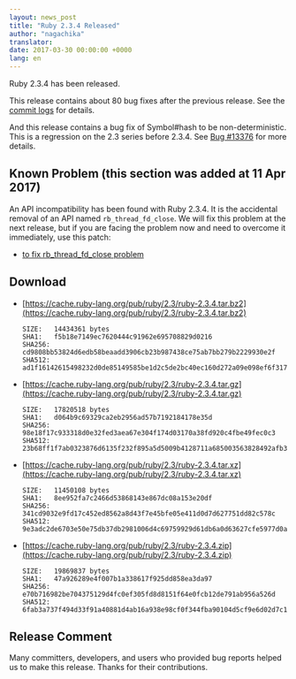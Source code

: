 ```yaml
---
layout: news_post
title: "Ruby 2.3.4 Released"
author: "nagachika"
translator:
date: 2017-03-30 00:00:00 +0000
lang: en
---
```


Ruby 2.3.4 has been released.

This release contains about 80 bug fixes after the previous release.
See the [commit logs](https://github.com/ruby/ruby/compare/v2_3_3...v2_3_4)
for details.

And this release contains a bug fix of Symbol#hash to be non-deterministic.
This is a regression on the 2.3 series before 2.3.4.
See [Bug #13376](https://bugs.ruby-lang.org/issues/13376) for more details.

## Known Problem (this section was added at 11 Apr 2017)

An API incompatibility has been found with Ruby 2.3.4.
It is the accidental removal of an API named `rb_thread_fd_close`.
We will fix this problem at the next release, but if you are facing
the problem now and need to overcome it immediately, use this patch:

* [to fix rb_thread_fd_close problem](https://svn.ruby-lang.org/cgi-bin/viewvc.cgi/branches/ruby_2_3/thread.c?r1=58289&r2=58288&pathrev=58289&view=patch)

## Download

* [https://cache.ruby-lang.org/pub/ruby/2.3/ruby-2.3.4.tar.bz2](https://cache.ruby-lang.org/pub/ruby/2.3/ruby-2.3.4.tar.bz2)

      SIZE:   14434361 bytes
      SHA1:   f5b18e7149ec7620444c91962e695708829d0216
      SHA256: cd9808bb53824d6edb58beaadd3906cb23b987438ce75ab7bb279b2229930e2f
      SHA512: ad1f16142615498232d0de85149585be1d2c5de2bc40ec160d272a09e098ef6f317d8b25026001735261fd1c5bc0d1f8513a8474e89f0d86eed5b2fe7338d64e

* [https://cache.ruby-lang.org/pub/ruby/2.3/ruby-2.3.4.tar.gz](https://cache.ruby-lang.org/pub/ruby/2.3/ruby-2.3.4.tar.gz)

      SIZE:   17820518 bytes
      SHA1:   d064b9c69329ca2eb2956ad57b7192184178e35d
      SHA256: 98e18f17c933318d0e32fed3aea67e304f174d03170a38fd920c4fbe49fec0c3
      SHA512: 23b68ff1f7ab0323876d6135f232f895a5d5009b4128711a685003563828492afb330e589ca614581a49e43027c34e251d96a3fc10330cdfdd11a2537af0233f

* [https://cache.ruby-lang.org/pub/ruby/2.3/ruby-2.3.4.tar.xz](https://cache.ruby-lang.org/pub/ruby/2.3/ruby-2.3.4.tar.xz)

      SIZE:   11450108 bytes
      SHA1:   8ee952fa7c2466d53868143e867dc08a153e20df
      SHA256: 341cd9032e9fd17c452ed8562a8d43f7e45bfe05e411d0d7d627751dd82c578c
      SHA512: 9e3adc2de6703e50e75db37db2981006d4c69759929d61db6a0d63627cfe5977d0ad66d2c69d7161cfc0c0d1c2cb38e5181a06ccd2790df2f72ec25c2ad01e02

* [https://cache.ruby-lang.org/pub/ruby/2.3/ruby-2.3.4.zip](https://cache.ruby-lang.org/pub/ruby/2.3/ruby-2.3.4.zip)

      SIZE:   19869837 bytes
      SHA1:   47a926289e4f007b1a338617f925dd858ea3da97
      SHA256: e70b716982be704375129d4fc0ef305fd8d8151f64e0fcb12de791ab956a526d
      SHA512: 6fab3a737f494d33f91a40881d4ab16a938e98cf0f344fba90104d5cf9e6d02d7c17f64512c2f1ffd67f64ad5dd38477fab0d17614c1ff22627f18232186315a

## Release Comment

Many committers, developers, and users who provided bug reports helped us to make this release.
Thanks for their contributions.
